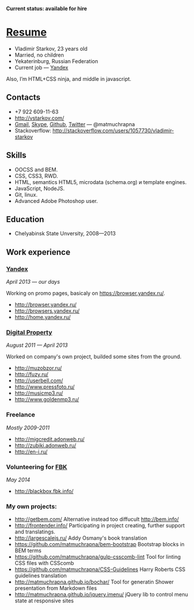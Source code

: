 **Current status: available for hire**

# [Resume](http://matmuchrapna.github.io/cv/)

* Vladimir Starkov, 23 years old
* Married, no children
* Yekaterinburg, Russian Federation
* Current job — [Yandex](https://yandex.com/)

Also, I’m HTML+CSS ninja, and middle in javascript.

## Contacts

* +7 922 609-11-63
* http://vstarkov.com/
* [Gmail](mailto:matmuchrapna@gmail.com), [Skype](skype:matmuchrapna?call), [Github](https://github.com/matmuchrapna), [Twitter](https://twitter.com/matmuchrapna) — @matmuchrapna
* Stackoverflow: http://stackoverflow.com/users/1057730/vladimir-starkov

## Skills

* OOCSS and BEM.
* CSS, CSS3, RWD.
* HTML, semantics HTML5, microdata (schema.org) и template engines.
* JavaScript, NodeJS.
* Git, linux.
* Advanced Adobe Photoshop user.

## Education

* Chelyabinsk State Unversity, 2008—2013

## Work experience

### [Yandex](https://yandex.com/)
*April 2013 — our days*

Working on promo pages, basicaly on https://browser.yandex.ru/.

* http://browser.yandex.ru/
* http://browsers.yandex.ru/
* http://home.yandex.ru/

### [Digital Property](http://digipro.ru/)
*August 2011 — April 2013*

Worked on company's own project, builded some sites from the ground.

* http://muzobzor.ru/
* http://fuzy.ru/
* http://userbell.com/
* http://www.pressfoto.ru/
* http://musicmp3.ru/
* http://www.goldenmp3.ru/

### Freelance
*Mostly 2009-2011*

* http://migcredit.adonweb.ru/
* http://zubiki.adonweb.ru/
* http://en-i.ru/

### Volunteering for [FBK](http://fbk.info/)
*May 2014*

* http://blackbox.fbk.info/

### My own projects:

* http://getbem.com/ Alternative instead too diffucult http://bem.info/
* http://frontender.info/ Participating in project creating, further support and translatings.
* http://largescalejs.ru/ Addy Osmany's book translation 
* https://github.com/matmuchrapna/bem-bootstrap Bootstrap blocks in BEM terms
* https://github.com/matmuchrapna/gulp-csscomb-lint Tool for linting CSS files with CSScomb
* https://github.com/matmuchrapna/CSS-Guidelines Harry Roberts CSS guidelines translation
* http://matmuchrapna.github.io/bochar/ Tool for generatin Shower presentation from Markdown files
* http://matmuchrapna.github.io/jquery.imenu/ jQuery lib to control menu state at responsive sites
